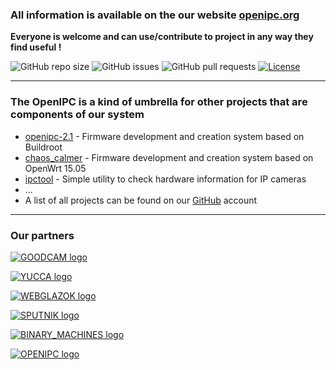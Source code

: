 
### All information is available on the our website [openipc.org](https://openipc.org)

**Everyone is welcome and can use/contribute to project in any way they find useful !**

![GitHub repo size](https://img.shields.io/github/repo-size/OpenIPC/openipc.github.io)
![GitHub issues](https://img.shields.io/github/issues/OpenIPC/openipc.github.io)
![GitHub pull requests](https://img.shields.io/github/issues-pr/OpenIPC/openipc.github.io)
[![License](https://img.shields.io/github/license/OpenIPC/openipc.github.io)](https://opensource.org/licenses/MIT)

-----

### The OpenIPC is a kind of umbrella for other projects that are components of our system

* [openipc-2.1](https://openipc.github.io/openipc-2.1) - Firmware development and creation system based on Buildroot
* [chaos_calmer](https://github.com/OpenIPC/chaos_calmer) - Firmware development and creation system based on OpenWrt 15.05
* [ipctool](https://openipc.github.io/ipctool) - Simple utility to check hardware information for IP cameras
* ...
* A list of all projects can be found on our [GitHub](https://github/com/OpenIPC) account

-----

### Our partners

[![GOODCAM logo](https://openipc.github.io/images/partner_goodcam.png "GOODCAM logo")](https://www.goodcam.io/)

[![YUCCA logo](https://openipc.github.io/images/partner_yucca.png "YUCCA logo")](https://yucca.app/en)

[![WEBGLAZOK logo](https://openipc.github.io/images/partner_webglazok.png "WEBGLAZOK logo")](https://webglazok.com/)

[![SPUTNIK logo](https://openipc.github.io/images/partner_sputnik.png "SPUTNIK logo")](https://sputnik.systems/)

[![BINARY_MACHINES logo](https://openipc.github.io/images/partner_binary-machines.png "BINARY_MACHINES logo")](#)

[![OPENIPC logo](https://openipc.github.io/images/partner_openipc.png "OPENIPC logo")](https://openipc.org)


